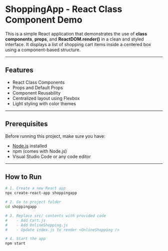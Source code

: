 #  ShoppingApp - React Class Component Demo

This is a simple React application that demonstrates the use of **class components**, **props**, and **ReactDOM.render()** in a clean and styled interface. It displays a list of shopping cart items inside a centered box using a component-based structure.

---

##  Features

- React Class Components
- Props and Default Props
- Component Reusability
- Centralized layout using Flexbox
- Light styling with color themes

---

##  Prerequisites

Before running this project, make sure you have:

- [Node.js](https://nodejs.org/) installed
- npm (comes with Node.js)
- Visual Studio Code or any code editor

---

##  How to Run

```bash
# 1. Create a new React app
npx create-react-app shoppingapp

# 2. Go to project folder
cd shoppingapp

# 3. Replace src/ contents with provided code
#    - Add Cart.js
#    - Add OnlineShopping.js
#    - Update index.js to render <OnlineShopping />

# 4. Start the app
npm start
